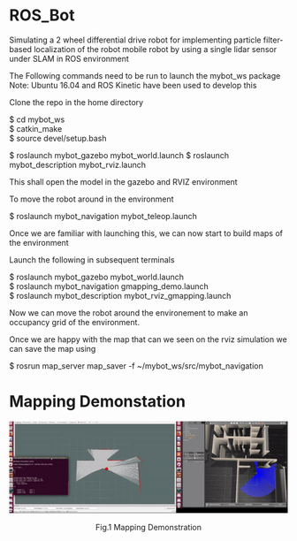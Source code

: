 # ROS_Bot

Simulating a 2 wheel differential drive robot for implementing particle filter-based localization of the robot mobile robot by using a single lidar sensor under SLAM in ROS environment

The Following commands need to be run to launch the mybot_ws package
Note: Ubuntu 16.04 and ROS Kinetic have been used to develop this

Clone the repo in the home directory

$ cd mybot_ws\
$ catkin_make\
$ source devel/setup.bash 

$ roslaunch mybot_gazebo mybot_world.launch
$ roslaunch mybot_description mybot_rviz.launch

This shall open the model in the gazebo and RVIZ environment

To move the robot around in the environment 

$ roslaunch mybot_navigation mybot_teleop.launch


Once we are familiar with launching this, we can now start to build maps of the environment

Launch the following in subsequent terminals

$ roslaunch mybot_gazebo mybot_world.launch\
$ roslaunch mybot_navigation gmapping_demo.launch\
$ roslaunch mybot_description mybot_rviz_gmapping.launch

Now we can move the robot around the environement to make an occupancy grid of the environment. 

Once we are happy with the map that can we seen on the rviz simulation we can save the map using

$ rosrun map_server map_saver -f ~/mybot_ws/src/mybot_navigation


<h1><b> Mapping Demonstation </h1></b>

<p align="center"><img src="https://github.com/dhruvtalwar18/ROS_Bot/blob/main/Images/Mapping_GIF_.gif" title="Result 1"></p>

<p align="center">Fig.1 Mapping Demonstration</p>



